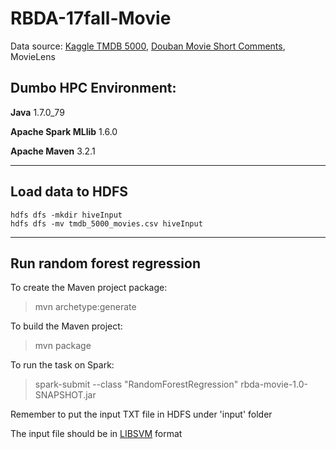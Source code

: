 # RBDA-17fall-Movie

Data source: [Kaggle TMDB 5000](https://www.kaggle.com/tmdb/tmdb-movie-metadata/data), [Douban Movie Short Comments](https://www.kaggle.com/utmhikari/doubanmovieshortcomments), MovieLens

## Dumbo HPC Environment:
**Java** 1.7.0_79

**Apache Spark MLlib** 1.6.0

**Apache Maven** 3.2.1

---

## Load data to HDFS

```language=bash
hdfs dfs -mkdir hiveInput
hdfs dfs -mv tmdb_5000_movies.csv hiveInput
```

---

## Run random forest regression

To create the Maven project package: 
> mvn archetype:generate 

To build the Maven project: 

> mvn package 

To run the task on Spark: 

> spark-submit --class "RandomForestRegression" rbda-movie-1.0-SNAPSHOT.jar

Remember to put the input TXT file in HDFS under 'input' folder

The input file should be in [LIBSVM](https://www.csie.ntu.edu.tw/~cjlin/libsvmtools/datasets/) format


